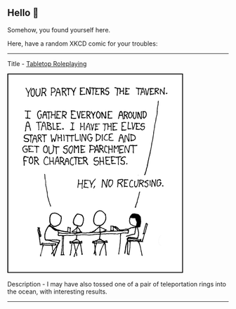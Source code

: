 ## Hello 👀

Somehow, you found yourself here.

Here, have a random XKCD comic for your troubles:

-----------------------------------

Title - [Tabletop Roleplaying](https://xkcd.com/244)

![Tabletop Roleplaying](./random_comic.png)

Description - I may have also tossed one of a pair of teleportation rings into the ocean, with interesting results.

-----------------------------------